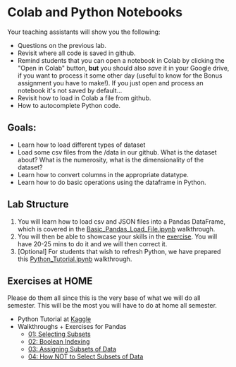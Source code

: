 # Colab and Python Notebooks

Your teaching assistants will show you the following:
- Questions on the previous lab.
- Revisit where all code is saved in github.
- Remind students that you can open a notebook in Colab by clicking the "Open in Colab" button, **but** you should also *save* it in your Google drive, if you want to process it some other day (useful to know for the Bonus assignment you have to make!). If you just open and process an notebook it's not saved by default...
- Revisit how to load in Colab a file from github.
- How to autocomplete Python code.

## Goals:

- Learn how to load different types of dataset
- Load some csv files from the /data in our github. What is the dataset about? What is the numerosity, what is the dimensionality of the dataset? 
- Learn how to convert columns in the appropriate datatype.
- Learn how to do basic operations using the dataframe in Python.

## Lab Structure
1. You will learn how to load csv and JSON files into a Pandas DataFrame, which is covered in the [Basic_Pandas_Load_File.ipynb](walkthroughs/Basic_Pandas_Load_File.ipynb) walkthrough.
2. You will then be able to showcase your skills in the [exercise](Exercices/Exercices/Exercise_1.ipynb). You will have 20-25 mins to do it and we will then correct it.
4. [Optional] For students that wish to refresh Python, we have prepared this [Python_Tutorial.ipynb](walkthroughs/Python_Tutorial.ipynb) walkthrough.

## Exercises at HOME
Please do them all since this is the very base of what we will do all semester. This will be the most you will have to do at home all semester.
- Python Tutorial at [Kaggle](https://www.kaggle.com/learn/python)
- Walkthroughs + Exercises for Pandas
    - [01: Selecting Subsets](walkthroughs/01_Selecting_Subsets_with_%5B_%5D%2C_loc_and_iloc.ipynb)
    - [02: Boolean Indexing](walkthroughs/02%20Boolean%20Indexing.ipynb)
    - [03: Assigning Subsets of Data](walkthroughs/03%20Assigning%20subsets%20of%20data.ipynb)
    - [04: How NOT to Select Subsets of Data](walkthroughs/04%How%NOT%to%select%subsets%of%data.ipynb)

